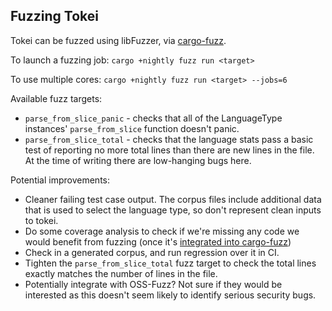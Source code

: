 ## Fuzzing Tokei

Tokei can be fuzzed using libFuzzer, via [cargo-fuzz](https://github.com/rust-fuzz/cargo-fuzz/).

To launch a fuzzing job: `cargo +nightly fuzz run <target>`

To use multiple cores: `cargo +nightly fuzz run <target> --jobs=6`

Available fuzz targets:

- `parse_from_slice_panic` - checks that all of the LanguageType instances' `parse_from_slice` function doesn't panic.
- `parse_from_slice_total` - checks that the language stats pass a basic test of reporting no more total lines than
  there are new lines in the file. At the time of writing there are low-hanging bugs here.

Potential improvements:

- Cleaner failing test case output. The corpus files include additional data that is used to select the language type,
  so don't represent clean inputs to tokei.
- Do some coverage analysis to check if we're missing any code we would benefit from fuzzing (once it's
  [integrated into cargo-fuzz](https://github.com/rust-fuzz/cargo-fuzz/pull/248))
- Check in a generated corpus, and run regression over it in CI.
- Tighten the `parse_from_slice_total` fuzz target to check the total lines exactly matches the number of lines in the
  file.
- Potentially integrate with OSS-Fuzz? Not sure if they would be interested as this doesn't seem likely to identify
  serious security bugs.
